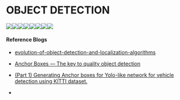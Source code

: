 # OBJECT DETECTION


[![](https://sourcerer.io/fame/arpitj07/arpitj07/OBJECT-DETECTION/images/0)](https://sourcerer.io/fame/arpitj07/arpitj07/OBJECT-DETECTION/links/0)[![](https://sourcerer.io/fame/arpitj07/arpitj07/OBJECT-DETECTION/images/1)](https://sourcerer.io/fame/arpitj07/arpitj07/OBJECT-DETECTION/links/1)[![](https://sourcerer.io/fame/arpitj07/arpitj07/OBJECT-DETECTION/images/2)](https://sourcerer.io/fame/arpitj07/arpitj07/OBJECT-DETECTION/links/2)[![](https://sourcerer.io/fame/arpitj07/arpitj07/OBJECT-DETECTION/images/3)](https://sourcerer.io/fame/arpitj07/arpitj07/OBJECT-DETECTION/links/3)[![](https://sourcerer.io/fame/arpitj07/arpitj07/OBJECT-DETECTION/images/4)](https://sourcerer.io/fame/arpitj07/arpitj07/OBJECT-DETECTION/links/4)[![](https://sourcerer.io/fame/arpitj07/arpitj07/OBJECT-DETECTION/images/5)](https://sourcerer.io/fame/arpitj07/arpitj07/OBJECT-DETECTION/links/5)[![](https://sourcerer.io/fame/arpitj07/arpitj07/OBJECT-DETECTION/images/6)](https://sourcerer.io/fame/arpitj07/arpitj07/OBJECT-DETECTION/links/6)[![](https://sourcerer.io/fame/arpitj07/arpitj07/OBJECT-DETECTION/images/7)](https://sourcerer.io/fame/arpitj07/arpitj07/OBJECT-DETECTION/links/7)







#### Reference Blogs

- [evolution-of-object-detection-and-localization-algorithms](https://towardsdatascience.com/evolution-of-object-detection-and-localization-algorithms-e241021d8bad)

- [Anchor Boxes — The key to quality object detection](https://medium.com/@andersasac/anchor-boxes-the-key-to-quality-object-detection-ddf9d612d4f9)

- [(Part 1) Generating Anchor boxes for Yolo-like network for vehicle detection using KITTI dataset.](https://medium.com/@vivek.yadav/part-1-generating-anchor-boxes-for-yolo-like-network-for-vehicle-detection-using-kitti-dataset-b2fe033e5807)

- []()
